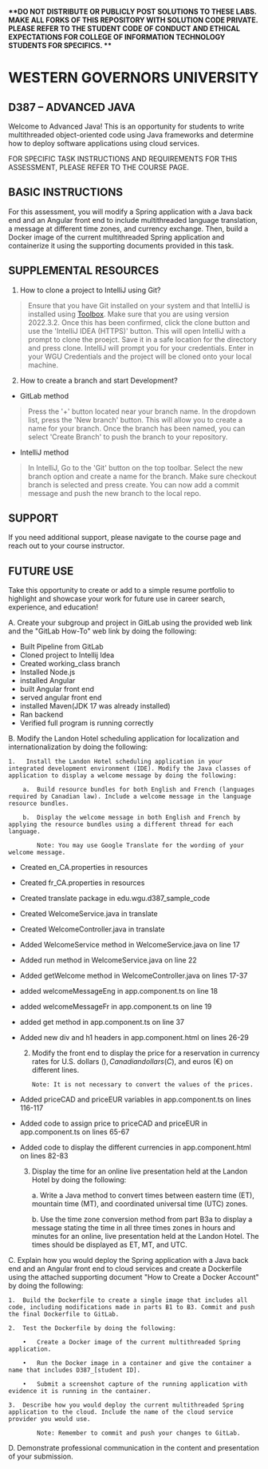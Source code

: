 <strong> **DO NOT DISTRIBUTE OR PUBLICLY POST SOLUTIONS TO THESE LABS. MAKE ALL FORKS OF THIS REPOSITORY WITH SOLUTION CODE PRIVATE. PLEASE REFER TO THE STUDENT CODE OF CONDUCT AND ETHICAL EXPECTATIONS FOR COLLEGE OF INFORMATION TECHNOLOGY STUDENTS FOR SPECIFICS. ** </strong>

# WESTERN GOVERNORS UNIVERSITY 
## D387 – ADVANCED JAVA
Welcome to Advanced Java! This is an opportunity for students to write multithreaded object-oriented code using Java frameworks and determine how to deploy software applications using cloud services.

FOR SPECIFIC TASK INSTRUCTIONS AND REQUIREMENTS FOR THIS ASSESSMENT, PLEASE REFER TO THE COURSE PAGE.
## BASIC INSTRUCTIONS
For this assessment, you will modify a Spring application with a Java back end and an Angular front end to include multithreaded language translation, a message at different time zones, and currency exchange. Then, build a Docker image of the current multithreaded Spring application and containerize it using the supporting documents provided in this task.


## SUPPLEMENTAL RESOURCES 
1.	How to clone a project to IntelliJ using Git?

> Ensure that you have Git installed on your system and that IntelliJ is installed using [Toolbox](https://www.jetbrains.com/toolbox-app/). Make sure that you are using version 2022.3.2. Once this has been confirmed, click the clone button and use the 'IntelliJ IDEA (HTTPS)' button. This will open IntelliJ with a prompt to clone the proejct. Save it in a safe location for the directory and press clone. IntelliJ will prompt you for your credentials. Enter in your WGU Credentials and the project will be cloned onto your local machine.  

2. How to create a branch and start Development?

- GitLab method
> Press the '+' button located near your branch name. In the dropdown list, press the 'New branch' button. This will allow you to create a name for your branch. Once the branch has been named, you can select 'Create Branch' to push the branch to your repository.

- IntelliJ method
> In IntelliJ, Go to the 'Git' button on the top toolbar. Select the new branch option and create a name for the branch. Make sure checkout branch is selected and press create. You can now add a commit message and push the new branch to the local repo.

## SUPPORT
If you need additional support, please navigate to the course page and reach out to your course instructor.
## FUTURE USE
Take this opportunity to create or add to a simple resume portfolio to highlight and showcase your work for future use in career search, experience, and education!

A.  Create your subgroup and project in GitLab using the provided web link and the "GitLab How-To" web link by doing the following:

- Built Pipeline from GitLab
- Cloned project to Intellij Idea
- Created working_class branch
- Installed Node.js
- installed Angular
- built Angular front end
- served angular front end
- installed Maven(JDK 17 was already installed)
- Ran backend
- Verified full program is running correctly

B.  Modify the Landon Hotel scheduling application for localization and internationalization by doing the following:

    1.   Install the Landon Hotel scheduling application in your integrated development environment (IDE). Modify the Java classes of application to display a welcome message by doing the following:

        a.  Build resource bundles for both English and French (languages required by Canadian law). Include a welcome message in the language resource bundles.

        b.  Display the welcome message in both English and French by applying the resource bundles using a different thread for each language.

            Note: You may use Google Translate for the wording of your welcome message.

- Created en_CA.properties in resources
- Created fr_CA.properties in resources
- Created translate package in edu.wgu.d387_sample_code
- Created WelcomeService.java in translate
- Created WelcomeController.java in translate
- Added WelcomeService method in WelcomeService.java on line 17
- Added run method in WelcomeService.java on line 22
- Added getWelcome method in WelcomeController.java on lines 17-37
- added welcomeMessageEng in app.component.ts on line 18
- added welcomeMessageFr in app.component.ts on line 19
- added get method in app.component.ts on line 37
- Added new div and h1 headers in app.component.html on lines 26-29

    2.  Modify the front end to display the price for a reservation in currency rates for U.S. dollars ($), Canadian dollars (C$), and euros (€) on different lines.

            Note: It is not necessary to convert the values of the prices.
- Added priceCAD and priceEUR variables in app.component.ts on lines 116-117
- Added code to assign price to priceCAD and priceEUR in app.component.ts on lines 65-67
- Added code to display the different currencies in app.component.html on lines 82-83

    3.  Display the time for an online live presentation held at the Landon Hotel by doing the following:

        a.  Write a Java method to convert times between eastern time (ET), mountain time (MT), and coordinated universal time (UTC) zones.

        b.  Use the time zone conversion method from part B3a to display a message stating the time in all three times zones in hours and minutes for an online, live presentation held at the Landon Hotel. The times should be displayed as ET, MT, and UTC.


C.  Explain how you would deploy the Spring application with a Java back end and an Angular front end to cloud services and create a Dockerfile using the attached supporting document "How to Create a Docker Account" by doing the following:

    1.  Build the Dockerfile to create a single image that includes all code, including modifications made in parts B1 to B3. Commit and push the final Dockerfile to GitLab.

    2.  Test the Dockerfile by doing the following:

        •   Create a Docker image of the current multithreaded Spring application.

        •   Run the Docker image in a container and give the container a name that includes D387_[student ID].

        •   Submit a screenshot capture of the running application with evidence it is running in the container.

    3.  Describe how you would deploy the current multithreaded Spring application to the cloud. Include the name of the cloud service provider you would use.

            Note: Remember to commit and push your changes to GitLab.

D.  Demonstrate professional communication in the content and presentation of your submission.